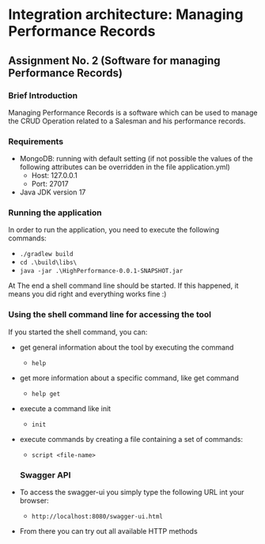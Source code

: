 # Integration architecture: Managing Performance Records
## Assignment No. 2 (Software for managing Performance Records)

### Brief Introduction
Managing Performance Records is a software which can be used to manage the CRUD Operation related to a Salesman and his performance records.

### Requirements
- MongoDB: running with default setting (if not possible the values of the following attributes can be overridden in the file application.yml)
    - Host: 127.0.0.1
    - Port: 27017
- Java JDK version 17

### Running the application
In order to run the application, you need to execute the following commands:
- `./gradlew build`
- `cd .\build\libs\`
- `java -jar .\HighPerformance-0.0.1-SNAPSHOT.jar`

At The end a shell command line should be started. If this happened, it means you did right and everything works fine :)

### Using the shell command line for accessing the tool

If you started the shell command, you can:
- get general information about the tool by executing the command
  - `help`
- get more information about a specific command, like get command
  - `help get`
- execute a command like init
  - `init` 
- execute commands by creating a file containing a set of commands:
  - `script <file-name>`

  ### Swagger API
- To access the swagger-ui you simply type the following URL int your browser:
  - `http://localhost:8080/swagger-ui.html`
- From there you can try out all available HTTP methods

